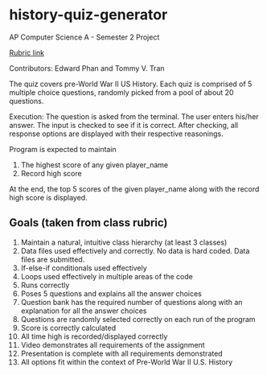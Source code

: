 # history-quiz-generator
AP Computer Science A - Semester 2 Project

[Rubric link](https://docs.google.com/document/d/1kkTcjtoqqNUm27fskDq793hNNnXiM8dwtstv5jVIrts/edit)

Contributors: Edward Phan and Tommy V. Tran

The quiz covers pre-World War II US History.
Each quiz is comprised of 5 multiple choice questions, randomly picked
from a pool of about 20 questions.

Execution:
The question is asked from the terminal. The user
enters his/her answer. The input is checked to see if it is correct.
After checking, all response options are displayed with their respective
reasonings.

Program is expected to maintain
1. The highest score of any given player_name
2. Record high score

At the end, the top 5 scores of the given player_name along with the record
high score is displayed.


## Goals (taken from class rubric)
1. Maintain a natural, intuitive class hierarchy (at least 3 classes)
2. Data files used effectively and correctly. No data is hard coded. Data files are submitted.
3. If-else-if conditionals used effectively
4. Loops used effectively in multiple areas of the code
5. Runs correctly
6. Poses 5 questions and explains all the answer choices
7. Question bank has the required number of questions along with an explanation for all the answer choices
8. Questions are randomly selected correctly on each run of the program
9. Score is correctly calculated
10. All time high is recorded/displayed correctly
11. Video demonstrates all requirements of the assignment
12. Presentation is complete with all requirements demonstrated
13. All options fit within the context of Pre-World War II U.S. History

